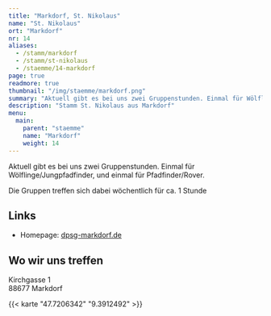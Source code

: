 ```yaml
---
title: "Markdorf, St. Nikolaus"
name: "St. Nikolaus"
ort: "Markdorf"
nr: 14
aliases:
  - /stamm/markdorf
  - /stamm/st-nikolaus
  - /staemme/14-markdorf
page: true
readmore: true
thumbnail: "/img/staemme/markdorf.png"
summary: "Aktuell gibt es bei uns zwei Gruppenstunden. Einmal für Wölflinge/Jungpfadfinder, und einmal für Pfadfinder/Rover. Die Gruppen treffen sich dabei wöchentlich für ca. 1 Stunde. Homepage: dpsg-markdorf.de"
description: "Stamm St. Nikolaus aus Markdorf"
menu:
  main:
    parent: "staemme"
    name: "Markdorf"
    weight: 14
---
```


Aktuell gibt es bei uns zwei Gruppenstunden. Einmal für Wölflinge/Jungpfadfinder, und einmal für Pfadfinder/Rover.

Die Gruppen treffen sich dabei wöchentlich für ca. 1 Stunde

## Links

* Homepage: [dpsg-markdorf.de](https://www.dpsg-markdorf.de/)

## Wo wir uns treffen

Kirchgasse 1  
88677 Markdorf

{{< karte "47.7206342" "9.3912492" >}}
